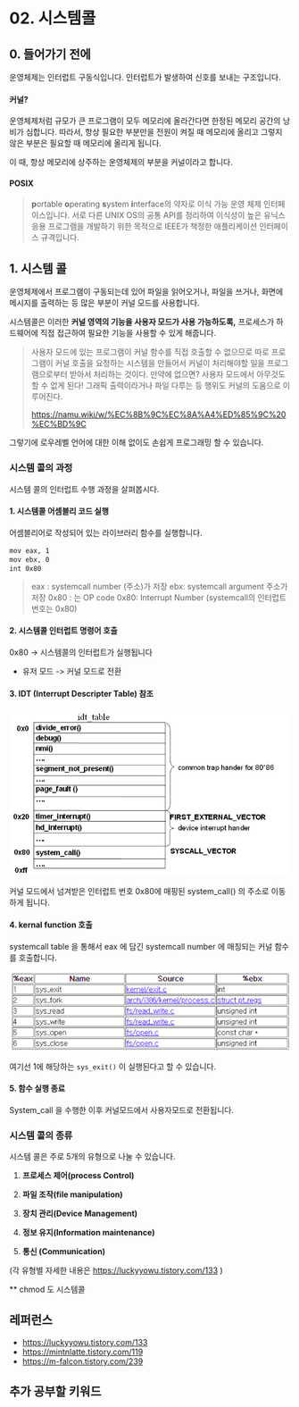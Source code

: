 # 02. 시스템콜

## 0. 들어가기 전에

운영체제는 인터럽트 구동식입니다. 인터럽트가 발생하여 신호를 보내는 구조입니다.



#### 커널?

운영체제처럼 규모가 큰 프로그램이 모두 메모리에 올라간다면 한정된 메모리 공간의 낭비가 심합니다. 
따라서, 항상 필요한 부분만을 전원이 켜질 때 메모리에 올리고 
그렇지 않은 부분은 필요할 때 메모리에 올리게 됩니다.

이 때, 항상 메모리에 상주하는 운영체제의 부분을 커널이라고 합니다.



#### POSIX

> **p**ortable **o**perating **s**ystem **i**nterface의 약자로 이식 가능 운영 체제 인터페이스입니다. 서로 다른 UNIX OS의 공통 API를 정리하여 이식성이 높은 유닉스 응용 프로그램을 개발하기 위한 목적으로 IEEE가 책정한 애플리케이션 인터페이스 규격입니다.





## 1. 시스템 콜

운영체제에서 프로그램이 구동되는데 있어 
파일을 읽어오거나, 
파일을 쓰거나, 
화면에 메시지를 출력하는 등 많은 부분이 커널 모드를 사용합니다.

시스템콜은 이러한 **커널 영역의 기능을 사용자 모드가 사용 가능하도록,** 
프로세스가 하드웨어에 직접 접근하여 필요한 기능을 사용할 수 있게 해줍니다.

> 사용자 모드에 있는 프로그램이 커널 함수를 직접 호출할 수 없으므로 따로 프로그램이 커널 호출을 요청하는 시스템을 만들어서 커널이 처리해야할 일을 프로그램으로부터 받아서 처리하는 것이다. 만약에 없으면? 사용자 모드에서 아무것도 할 수 없게 된다! 그래픽 출력이라거나 파일 다루는 등 행위도 커널의 도움으로 이루어진다.
>
> https://namu.wiki/w/%EC%8B%9C%EC%8A%A4%ED%85%9C%20%EC%BD%9C

그렇기에 로우레벨 언어에 대한 이해 없이도 손쉽게 프로그래밍 할 수 있습니다.





### 시스템 콜의 과정

시스템 콜의 인터럽트 수행 과정을 살펴봅시다.

#### 1. 시스템콜 어셈블리 코드 실행

어셈블리어로 작성되어 있는 라이브러리 함수를 실행합니다.

```**[Assembly Code]**
mov eax, 1
mov ebx, 0
int 0x80
```

> eax : systemcall number (주소)가 저장
> ebx: systemcall argument 주소가 저장
> <int> 0x80 : <int>는 OP code
> 0x80: Interrupt Number (systemcall의 인터럽트 번호는 0x80)

#### 2. 시스템콜 인터럽트 명령어 호출

0x80 -> 시스템콜의 인터럽트가 실행됩니다

- 유저 모드 -> 커널 모드로 전환



#### 3. IDT (Interrupt Descripter Table) 참조

<img src="../assets/os/idt.png" alt="?scode=mtistory2&fname=https%3A%2F%2Fblog.kakaocdn.net%2Fdn%2FL0pbA%2FbtqCtW1WEY4%2FKhcpUg7bh3bvwJ9swGPMcK%2Fimg" style="zoom:70%;" />

커널 모드에서 넘겨받은 인터럽트 번호 0x80에 매핑된 system_call() 의 주소로 이동하게 됩니다.



#### 4. kernal function 호출

systemcall table 을 통해서 eax 에 담긴 systemcall number 에 매칭되는 커널 함수를 호출합니다.

![image-20210212193549872](../assets/os/system_call_table.png)

여기선 1에 해당하는 ```sys_exit()``` 이 실행된다고 할 수 있습니다.



#### 5. 함수 실행 종료

System_call 을 수행한 이후 커널모드에서 사용자모드로 전환됩니다.







### 시스템 콜의 종류

시스템 콜은 주로 5개의 유형으로 나눌 수 있습니다. 

1. **프로세스 제어(process Control)**

2. **파일 조작(file manipulation)**

3. **장치 관리(Device Management)**

4. **정보 유지(Information maintenance)**

5. **통신 (Communication)**

(각 유형별 자세한 내용은  https://luckyyowu.tistory.com/133 )





** chmod 도 시스템콜





## 레퍼런스

- https://luckyyowu.tistory.com/133
- https://mintnlatte.tistory.com/119
- https://m-falcon.tistory.com/239



## 추가 공부할 키워드

